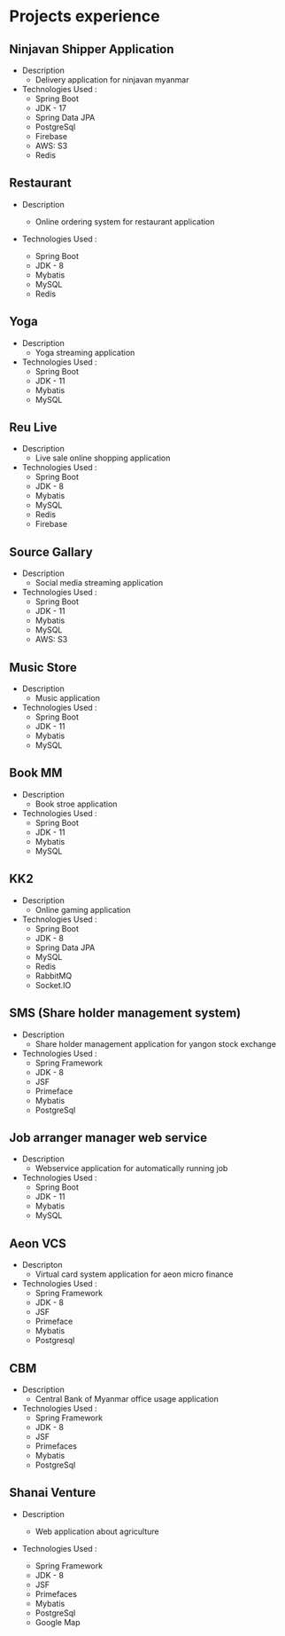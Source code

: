 # Projects experience

  ## Ninjavan Shipper Application
  - Description
    * Delivery application for ninjavan myanmar
  - Technologies Used :
    * Spring Boot
    * JDK - 17
    * Spring Data JPA
    * PostgreSql
    * Firebase
    * AWS: S3
    * Redis
     
   
  ## Restaurant
  - Description
    * Online ordering system for restaurant application

  - Technologies Used :
    * Spring Boot
    * JDK - 8
    * Mybatis
    * MySQL
    * Redis
      
  ## Yoga
  - Description
    * Yoga streaming application
  - Technologies Used :
     * Spring Boot
     * JDK - 11
     * Mybatis
     * MySQL
 
  ## Reu Live
  - Description
    * Live sale online shopping application
  - Technologies Used :
    * Spring Boot
    * JDK - 8
    * Mybatis
    * MySQL
    * Redis
    * Firebase

  ## Source Gallary
  - Description
    * Social media streaming application
  - Technologies Used :
    * Spring Boot
    * JDK - 11
    * Mybatis
    * MySQL
    * AWS: S3
      
  ## Music Store
  - Description
    * Music application
  - Technologies Used :
    * Spring Boot
    * JDK - 11
    * Mybatis
    * MySQL
   
  ## Book MM
  - Description
    * Book stroe application
  - Technologies Used :
    * Spring Boot
    * JDK - 11
    * Mybatis
    * MySQL
   
  ## KK2
  - Description
    * Online gaming application
  - Technologies Used :
    * Spring Boot
    * JDK - 8
    * Spring Data JPA
    * MySQL
    * Redis
    * RabbitMQ
    * Socket.IO

 ## SMS (Share holder management system)
 - Description
   * Share holder management application for yangon stock exchange
 - Technologies Used :
   * Spring Framework
   * JDK - 8
   * JSF
   * Primeface
   * Mybatis
   * PostgreSql
  
## Job arranger manager web service
- Description
  * Webservice application for automatically running job
- Technologies Used :
  * Spring Boot
  * JDK - 11
  * Mybatis
  * MySQL

## Aeon VCS
- Descripton
  * Virtual card system application for aeon micro finance
- Technologies Used :
  * Spring Framework
  * JDK - 8
  * JSF
  * Primeface
  * Mybatis
  * Postgresql

## CBM
- Description
  * Central Bank of Myanmar office usage application
- Technologies Used :
  * Spring Framework
  * JDK - 8
  * JSF
  * Primefaces
  * Mybatis
  * PostgreSql
 
## Shanai Venture
- Description
  * Web application about agriculture

- Technologies Used :
  * Spring Framework
  * JDK - 8
  * JSF
  * Primefaces
  * Mybatis
  * PostgreSql
  * Google Map
